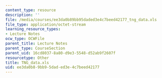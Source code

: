 ```yaml
---
content_type: resource
description: ''
file: /media/courses/ee3da0b89bb95daded3e4c7beed42177_tng_data.xls
file_type: application/octet-stream
learning_resource_types:
- Lecture Notes
ocw_type: OCWFile
parent_title: Lecture Notes
parent_type: CourseSection
parent_uid: 16cd8037-8a80-d9e3-5548-d52ab9f2607f
resourcetype: Other
title: TNG_data.xls
uid: ee3da0b8-9bb9-5dad-ed3e-4c7beed42177
---
```

